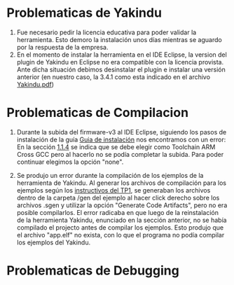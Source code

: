 # Problematicas de Yakindu
  1. Fue necesario pedir la licencia educativa para poder validar la herramienta. Esto demoro la instalación unos días mientras se aguardo por la respuesta de la empresa.
  2. En el momento de instalar la herramienta en el IDE Eclipse, la version del plugin de Yakindu en Eclipse no era compatible con la licencia provista. Ante dicha situación debimos desinstalar el plugin e instalar una versión anterior (en nuestro caso, la 3.4.1 como esta indicado en el archivo [Yakindu.pdf](github.com/ndirenzo/TP1/blob/main/Instalación%20de%20herramientas/Yakindu.pdf))

# Problematicas de Compilacion
  1. Durante la subida del firmware-v3 al IDE Eclipse, siguiendo los pasos de instalación de la guía [Guia de instalación](https://github.com/ndirenzo/TP1/blob/main/Instalaci%C3%B3n%20de%20herramientas/README.md) nos encontramos con un error: En la sección [1.1.4](https://github.com/ndirenzo/TP1/tree/main/Instalaci%C3%B3n%20de%20herramientas#114-abrir-proyecto-de-firmware-para-programar-en-asembler-c-o-c) se indica que se debe elegir como Toolchain ARM Cross GCC pero al hacerlo no se podía completar la subida. Para poder continuar elegimos la opción "none".

 2. Se produjo un error durante la compilación de los ejemplos de la herramienta de Yakindu. Al generar los archivos de compilación para los ejemplos según los [instructivos del TP1](https://github.com/ndirenzo/TP1/blob/main/Enunciado%20TP1.pdf), se generaban los archivos dentro de la carpeta /gen del ejemplo al hacer click derecho sobre los archivos .sgen y utilizar la opción "Generate Code Artifacts", pero no era posible compilarlos. El error radicaba en que luego de la reinstalación de la herramienta Yakindu, enunciado en la sección anterior, no se había compilado el projecto antes de compilar los ejemplos. Esto produjo que el archivo "app.elf" no exista, con lo que el programa no podía compilar los ejemplos del Yakindu.

# Problematicas de Debugging

